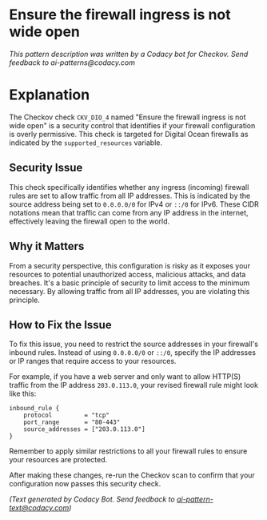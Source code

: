 # Ensure the firewall ingress is not wide open

_This pattern description was written by a Codacy bot for Checkov. Send feedback to ai-patterns@codacy.com_

# Explanation

The Checkov check `CKV_DIO_4` named "Ensure the firewall ingress is not wide open" is a security control that identifies if your firewall configuration is overly permissive. This check is targeted for Digital Ocean firewalls as indicated by the `supported_resources` variable.

## Security Issue

This check specifically identifies whether any ingress (incoming) firewall rules are set to allow traffic from all IP addresses. This is indicated by the source address being set to `0.0.0.0/0` for IPv4 or `::/0` for IPv6. These CIDR notations mean that traffic can come from any IP address in the internet, effectively leaving the firewall open to the world.

## Why it Matters

From a security perspective, this configuration is risky as it exposes your resources to potential unauthorized access, malicious attacks, and data breaches. It's a basic principle of security to limit access to the minimum necessary. By allowing traffic from all IP addresses, you are violating this principle.

## How to Fix the Issue

To fix this issue, you need to restrict the source addresses in your firewall's inbound rules. Instead of using `0.0.0.0/0` or `::/0`, specify the IP addresses or IP ranges that require access to your resources. 

For example, if you have a web server and only want to allow HTTP(S) traffic from the IP address `203.0.113.0`, your revised firewall rule might look like this:

```
inbound_rule {
    protocol         = "tcp"
    port_range       = "80-443"
    source_addresses = ["203.0.113.0"]
}
```

Remember to apply similar restrictions to all your firewall rules to ensure your resources are protected.

After making these changes, re-run the Checkov scan to confirm that your configuration now passes this security check.

_(Text generated by Codacy Bot. Send feedback to ai-pattern-text@codacy.com)_
